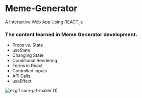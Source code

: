 # Meme-Generator
A Interactive Web App Using REACT.js
<h3>The content learned in Meme Generator development.</h3>
<ul>
  <li>Props vs. State</li>
  <li>useState</li>
  <li>Changing State</li>
  <li>Conditional Rendering</li>
  <li>Forms in React</li>
  <li>Controlled inputs</li>
  <li>API Calls</li>
  <li>useEffect</li>
 </ul>

![ezgif com-gif-maker (1)](https://user-images.githubusercontent.com/81869501/196266866-0537f080-2a9b-41d3-bd70-954c7d5be68a.gif)
